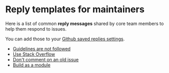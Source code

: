 # Reply templates for maintainers

Here is a list of common **reply messages** shared by core team members to help them respond to issues.

You can add those to your [Github saved replies settings](https://github.com/settings/replies).

-   [Guidelines are not followed](GUIDELINES_NOT_FOLLOWED.md)
-   [Use Stack Overflow](USE_STACK_OVERFLOW.md)
-   [Don't comment on an old issue](DONT_COMMENT_ON_OLD_ISSUE.md)
-   [Build as a module](BUILD_AS_MODULE.md)
